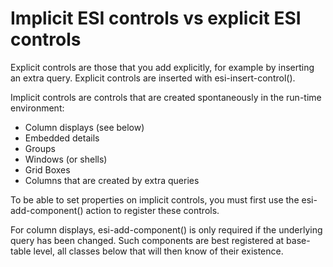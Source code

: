 # Implicit ESI controls vs explicit ESI controls

Explicit controls are those that you add explicitly, for example by inserting an extra query. Explicit controls are inserted with esi-insert-control().

Implicit controls are controls that are created spontaneously in the run-time environment:

- Column displays (see below)
- Embedded details
- Groups
- Windows (or shells)
- Grid Boxes
- Columns that are created by extra queries

To be able to set properties on implicit controls, you must first use the esi-add-component() action to register these controls.

For column displays, esi-add-component() is only required if the underlying query has been changed. Such components are best registered at base-table level, all classes below that will then know of their existence.